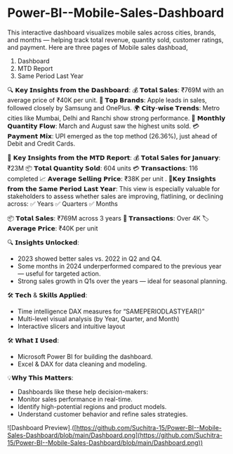 # Power-BI--Mobile-Sales-Dashboard
This interactive dashboard visualizes mobile sales across cities, brands, and months — helping track total revenue, quantity sold, customer ratings, and payment. 
Here are three pages of Mobile sales dashboad,
1. Dashboard
2. MTD Report
3. Same Period Last Year
   
🔍 𝗞𝗲𝘆 𝗜𝗻𝘀𝗶𝗴𝗵𝘁𝘀 𝗳𝗿𝗼𝗺 𝘁𝗵𝗲 𝗗𝗮𝘀𝗵𝗯𝗼𝗮𝗿𝗱:
💰 𝗧𝗼𝘁𝗮𝗹 𝗦𝗮𝗹𝗲𝘀: ₹769M with an average price of ₹40K per unit.
📱 𝗧𝗼𝗽 𝗕𝗿𝗮𝗻𝗱𝘀: Apple leads in sales, followed closely by Samsung and OnePlus.
🌍 𝗖𝗶𝘁𝘆-𝘄𝗶𝘀𝗲 𝗧𝗿𝗲𝗻𝗱𝘀: Metro cities like Mumbai, Delhi and Ranchi show strong performance.
📆 𝗠𝗼𝗻𝘁𝗵𝗹𝘆 𝗤𝘂𝗮𝗻𝘁𝗶𝘁𝘆 𝗙𝗹𝗼𝘄: March and August saw the highest units sold.
💳 𝗣𝗮𝘆𝗺𝗲𝗻𝘁 𝗠𝗶𝘅: UPI emerged as the top method (26.36%), just ahead of Debit and Credit Cards.

🧠 𝗞𝗲𝘆 𝗜𝗻𝘀𝗶𝗴𝗵𝘁𝘀 𝗳𝗿𝗼𝗺 𝘁𝗵𝗲 𝗠𝗧𝗗 𝗥𝗲𝗽𝗼𝗿𝘁:
💰 𝗧𝗼𝘁𝗮𝗹 𝗦𝗮𝗹𝗲𝘀 𝗳𝗼𝗿 𝗝𝗮𝗻𝘂𝗮𝗿𝘆: ₹23M
📦 𝗧𝗼𝘁𝗮𝗹 𝗤𝘂𝗮𝗻𝘁𝗶𝘁𝘆 𝗦𝗼𝗹𝗱: 604 units
💳 𝗧𝗿𝗮𝗻𝘀𝗮𝗰𝘁𝗶𝗼𝗻𝘀: 116 completed
📈 𝗔𝘃𝗲𝗿𝗮𝗴𝗲 𝗦𝗲𝗹𝗹𝗶𝗻𝗴 𝗣𝗿𝗶𝗰𝗲: ₹38K per unit
.
🚀𝗞𝗲𝘆 𝗜𝗻𝘀𝗶𝗴𝗵𝘁𝘀 𝗳𝗿𝗼𝗺 𝘁𝗵𝗲 𝗦𝗮𝗺𝗲 𝗣𝗲𝗿𝗶𝗼𝗱 𝗟𝗮𝘀𝘁 𝗬𝗲𝗮𝗿:
This view is especially valuable for stakeholders to assess whether sales are improving, flatlining, or declining across:
 ✅ Years ✅ Quarters ✅ Months

📦 𝗧𝗼𝘁𝗮𝗹 𝗦𝗮𝗹𝗲𝘀: ₹769M across 3 years
🧾 𝗧𝗿𝗮𝗻𝘀𝗮𝗰𝘁𝗶𝗼𝗻𝘀: Over 4K
🏷️ 𝗔𝘃𝗲𝗿𝗮𝗴𝗲 𝗣𝗿𝗶𝗰𝗲: ₹40K per unit

🔍 𝗜𝗻𝘀𝗶𝗴𝗵𝘁𝘀 𝗨𝗻𝗹𝗼𝗰𝗸𝗲𝗱:
- 2023 showed better sales vs. 2022 in Q2 and Q4.
- Some months in 2024 underperformed compared to the previous year — useful for targeted action.
- Strong sales growth in Q1s over the years — ideal for seasonal planning.

🛠️ 𝗧𝗲𝗰𝗵 & 𝗦𝗸𝗶𝗹𝗹𝘀 𝗔𝗽𝗽𝗹𝗶𝗲𝗱:
- Time intelligence DAX measures for “SAMEPERIODLASTYEAR()”
- Multi-level visual analysis (by Year, Quarter, and Month)
- Interactive slicers and intuitive layout

🛠️ 𝗪𝗵𝗮𝘁 𝗜 𝗨𝘀𝗲𝗱:
- Microsoft Power BI for building the dashboard.
- Excel & DAX for data cleaning and modeling.

💡𝗪𝗵𝘆 𝗧𝗵𝗶𝘀 𝗠𝗮𝘁𝘁𝗲𝗿𝘀:
- Dashboards like these help decision-makers:
- Monitor sales performance in real-time.
- Identify high-potential regions and product models.
- Understand customer behavior and refine sales strategies.

![Dashboard Preview].([https://github.com/Suchitra-15/Power-BI--Mobile-Sales-Dashboard/blob/main/Dashboard.png](https://github.com/Suchitra-15/Power-BI--Mobile-Sales-Dashboard/blob/main/Dashboard.png))
